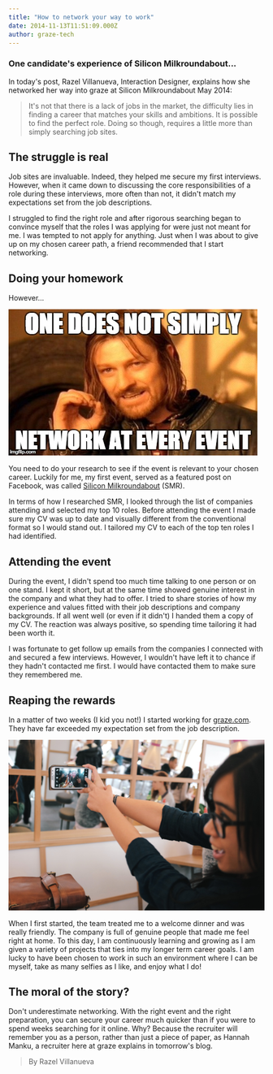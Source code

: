 ```yaml
---
title: "How to network your way to work"
date: 2014-11-13T11:51:09.000Z
author: graze-tech
---
```


### One candidate's experience of Silicon Milkroundabout...

In today's post, Razel Villanueva, Interaction Designer, explains how she networked her way into graze at Silicon Milkroundabout May 2014:

> It's not that there is a lack of jobs in the market, the difficulty lies in finding a career that matches your skills and ambitions. It is possible to find the perfect role. Doing so though, requires a little more than simply searching job sites.

## The struggle is real

Job sites are invaluable. Indeed, they helped me secure my first interviews. However, when it came down to discussing the core responsibilities of a role during these interviews, more often than not, it didn't match my expectations set from the job descriptions.

I struggled to find the right role and after rigorous searching began to convince myself that the roles I was applying for were just not meant for me. I was tempted to not apply for anything. Just when I was about to give up on my chosen career path, a friend recommended that I start networking.

## Doing your homework

However... 

![](/content/images/2014/11/one-does-not-meme.jpg)

You need to do your research to see if the event is relevant to your chosen career. Luckily for me, my first event, served as a featured post on Facebook, was called [Silicon Milkroundabout](https://www.siliconmilkroundabout.com/) (SMR).

In terms of how I researched SMR, I looked through the list of companies attending and selected my top 10 roles. Before attending the event I made sure my CV was up to date and visually different from the conventional format so I would stand out. I tailored my CV to each of the top ten roles I had identified.

## Attending the event

During the event, I didn't spend too much time talking to one person or on one stand. I kept it short, but at the same time showed genuine interest in the company and what they had to offer. I tried to share stories of how my experience and values fitted with their job descriptions and company backgrounds. If all went well (or even if it didn't) I handed them a copy of my CV. The reaction was always positive, so spending time tailoring it had been worth it.

I was fortunate to get follow up emails from the companies I connected with and secured a few interviews. However, I wouldn't have left it to chance if they hadn't contacted me first. I would have contacted them to make sure they remembered me.

## Reaping the rewards

In a matter of two weeks (I kid you not!) I started working for [graze.com](https://www.graze.com/uk/). They have far exceeded my expectation set from the job description. 

![](/content/images/2014/11/Team-lunch.jpg)

When I first started, the team treated me to a welcome dinner and was really friendly. The company is full of genuine people that made me feel right at home. To this day, I am continuously learning and growing as I am given a variety of projects that ties into my longer term career goals. I am lucky to have been chosen to work in such an environment where I can be myself, take as many selfies as I like, and enjoy what I do!

## The moral of the story?

Don't underestimate networking. With the right event and the right preparation, you can secure your career much quicker than if you were to spend weeks searching for it online. Why? Because the recruiter will remember you as a person, rather than just a piece of paper, as Hannah Manku, a recruiter here at graze explains in tomorrow's blog.

> By Razel Villanueva
